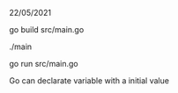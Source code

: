 22/05/2021

go build src/main.go

./main

go run src/main.go

Go can declarate variable with a initial value

